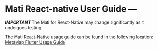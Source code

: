 # Mati React-native User Guide &mdash;

_**IMPORTANT**_ The Mati for React-Native may change significantly as it undergoes testing.

The Mati React-Native usage guide can be found in the following location:
[MetaMap Flutter Usage Guide](docs/mati-reactNative.md)
